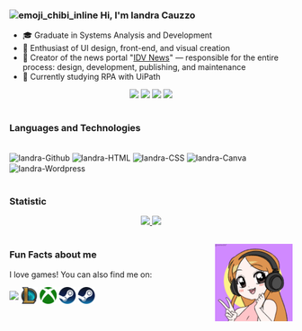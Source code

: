 ### ![emoji_chibi_inline](https://github.com/user-attachments/assets/18b0807b-7e45-479d-a67c-01d1b84cab5a) Hi, I'm Iandra Cauzzo

- 🎓 Graduate in Systems Analysis and Development
- 🎨 Enthusiast of UI design, front-end, and visual creation
- 📰 Creator of the news portal "[IDV News](https://idvnews.com.br)" — responsible for the entire process: design, development, publishing, and maintenance
- 🤖 Currently studying RPA with UiPath

</div> 
<div align="center">
  <a href = "mailto:iandracauzzo1@gmail.com"><img src="https://custom-icon-badges.demolab.com/badge/-iandracauzzo1@gmail.com-%23333?style=for-the-badge&logo=mention&logoColor=white"></a>
  <a href="https://linkedin.com/in/iandra-cauzzo-49368521b/" target="_blank"><img src="https://img.shields.io/badge/-LinkedIn-%230077B5?style=for-the-badge&logo=linkedin&logoColor=white" target="_blank"></a>
  <a href="https://www.google.com/maps/place/Campinas,+SP/@-22.8924342,-47.0678947,12z/data=!3m1!4b1!4m6!3m5!1s0x94c8c61de74b6325:0x17e53a6a2178c22a!8m2!3d-22.9099384!4d-47.0626332!16s%2Fg%2F11bc5dx5jy?entry=ttu&g_ep=EgoyMDI1MDMyNS4xIKXMDSoASAFQAw%3D%3D"><img src="https://custom-icon-badges.demolab.com/badge/Campinas-BR-%23333?style=for-the-badge&logo=location&logoColor=white" target="_blank"></a>
  <a href="https://github.com/IandraRC?tab=repositories" target="_blank"><img src="https://custom-icon-badges.demolab.com/badge/-My%20Repos-%23DA70D6?style=for-the-badge&logoColor=white&logo=repo" target="_blank"></a>
</div>

</br>

### Languages ​​and Technologies

<div style="display: inline_block"><br>
  
  <img align="center" alt="Iandra-Github" height="30" width="40" src="https://cdn.jsdelivr.net/gh/devicons/devicon@latest/icons/github/github-original.svg"/>
  <img align="center" alt="Iandra-HTML" height="30" width="40" src="https://cdn.jsdelivr.net/gh/devicons/devicon@latest/icons/html5/html5-plain.svg"/>
  <img align="center" alt="Iandra-CSS" height="30" width="40" src="https://cdn.jsdelivr.net/gh/devicons/devicon@latest/icons/css3/css3-plain.svg"/>
  <img align="center" alt="Iandra-Canva" height="30" width="40" src="https://cdn.jsdelivr.net/gh/devicons/devicon@latest/icons/canva/canva-original.svg"/>
  <img align="center" alt="Iandra-Wordpress" height="30" width="40" src="https://cdn.jsdelivr.net/gh/devicons/devicon@latest/icons/wordpress/wordpress-plain.svg"/>

</br>
</br>

### Statistic
<div align="center">
 <a href="https://github.com/IandraRC/">

  <img height="180em" src="https://github-readme-stats.vercel.app/api?username=IandraRC&show_icons=true&theme=dracula&include_all_commits=true&count_private=true"/>
  <img height="180em" src="https://github-readme-stats.vercel.app/api/top-langs/?username=IandraRC&layout=compact&langs_count=7&theme=dracula"/>
</div>

</br>

<img align="right" width="138" height="138" src="Ela.gif"></a>

### Fun Facts about me
I love games! You can also find me on: 

<a href="https://discord.gg/GEgTBKE" target="blank"><img align="center" src="https://github.com/mishmanners/MishManners/blob/master/Game%20Icons/discord.png" height="30" /></a>
<a href="https://www.op.gg/summoners/br/Mihocchin-0104" target="blank"><img align="center" src="LoL.png" height="30" /></a>
<a href=" " target="blank"><img align="center" src="Xbox.png" height="30" /></a> 
<a href="https://steamcommunity.com/id/mihocchin/" target="_blank"><img align="center" src="Steam.png" height="30" /></a>
<a href="https://steamcommunity.com/id/mihocchin/"><img src="Steam.png" alt="Steam" height="30" align="center" /></a>

